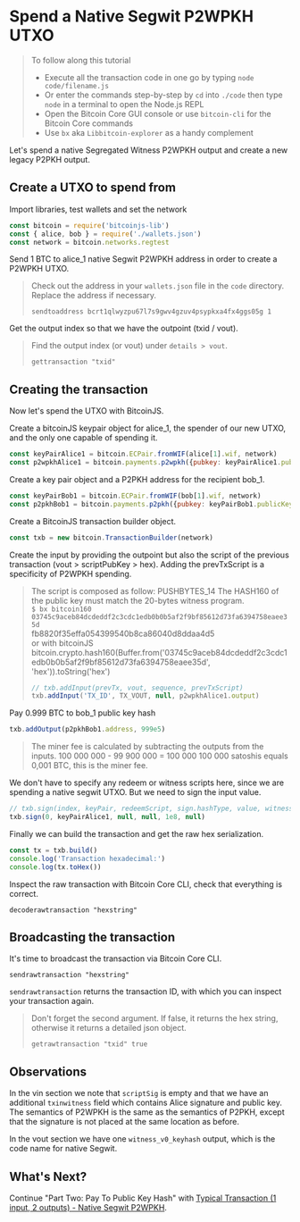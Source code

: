 # Spend a Native Segwit P2WPKH UTXO

> To follow along this tutorial
>
> * Execute all the transaction code in one go by typing `node code/filename.js`   
> * Or enter the commands step-by-step by `cd` into `./code` then type `node` in a terminal to open the Node.js REPL   
> * Open the Bitcoin Core GUI console or use `bitcoin-cli` for the Bitcoin Core commands
> * Use `bx` aka `Libbitcoin-explorer` as a handy complement

Let's spend a native Segregated Witness P2WPKH output and create a new legacy P2PKH output.

## Create a UTXO to spend from

Import libraries, test wallets and set the network

```javascript
const bitcoin = require('bitcoinjs-lib')
const { alice, bob } = require('./wallets.json')
const network = bitcoin.networks.regtest
```

Send 1 BTC to alice\_1 native Segwit P2WPKH address in order to create a P2WPKH UTXO.

> Check out the address in your `wallets.json` file in the `code` directory. Replace the address if necessary.
>
> ```text
> sendtoaddress bcrt1qlwyzpu67l7s9gwv4gzuv4psypkxa4fx4ggs05g 1
> ```

Get the output index so that we have the outpoint \(txid / vout\).

> Find the output index \(or vout\) under `details > vout`.
>
> ```text
> gettransaction "txid"
> ```

## Creating the transaction

Now let's spend the UTXO with BitcoinJS.

Create a bitcoinJS keypair object for alice\_1, the spender of our new UTXO, and the only one capable of spending it.

```javascript
const keyPairAlice1 = bitcoin.ECPair.fromWIF(alice[1].wif, network)
const p2wpkhAlice1 = bitcoin.payments.p2wpkh({pubkey: keyPairAlice1.publicKey, network})
```

Create a key pair object and a P2PKH address for the recipient bob\_1.

```javascript
const keyPairBob1 = bitcoin.ECPair.fromWIF(bob[1].wif, network)
const p2pkhBob1 = bitcoin.payments.p2pkh({pubkey: keyPairBob1.publicKey, network})
```

Create a BitcoinJS transaction builder object.

```javascript
const txb = new bitcoin.TransactionBuilder(network)
```

Create the input by providing the outpoint but also the script of the previous transaction \(vout &gt; scriptPubKey &gt; hex\). Adding the prevTxScript is a specificity of P2WPKH spending.

> The script is composed as follow: PUSHBYTES\_14 The HASH160 of the public key must match the 20-bytes witness program.  
> `$ bx bitcoin160 03745c9aceb84dcdeddf2c3cdc1edb0b0b5af2f9bf85612d73fa6394758eaee35d`  
> fb8820f35effa054399540b8ca86040d8ddaa4d5  
> or with bitcoinJS bitcoin.crypto.hash160\(Buffer.from\('03745c9aceb84dcdeddf2c3cdc1edb0b0b5af2f9bf85612d73fa6394758eaee35d', 'hex'\)\).toString\('hex'\)
>
> ```javascript
> // txb.addInput(prevTx, vout, sequence, prevTxScript)
> txb.addInput('TX_ID', TX_VOUT, null, p2wpkhAlice1.output)
> ```

Pay 0.999 BTC to bob\_1 public key hash

```javascript
txb.addOutput(p2pkhBob1.address, 999e5)
```

> The miner fee is calculated by subtracting the outputs from the inputs. 100 000 000 - 99 900 000 = 100 000 100 000 satoshis equals 0,001 BTC, this is the miner fee.

We don't have to specify any redeem or witness scripts here, since we are spending a native segwit UTXO. But we need to sign the input value.

```javascript
// txb.sign(index, keyPair, redeemScript, sign.hashType, value, witnessScript)
txb.sign(0, keyPairAlice1, null, null, 1e8, null)
```

Finally we can build the transaction and get the raw hex serialization.

```javascript
const tx = txb.build()
console.log('Transaction hexadecimal:')
console.log(tx.toHex())
```

Inspect the raw transaction with Bitcoin Core CLI, check that everything is correct.

```text
decoderawtransaction "hexstring"
```

## Broadcasting the transaction

It's time to broadcast the transaction via Bitcoin Core CLI.

```text
sendrawtransaction "hexstring"
```

`sendrawtransaction` returns the transaction ID, with which you can inspect your transaction again.

> Don't forget the second argument. If false, it returns the hex string, otherwise it returns a detailed json object.
>
> ```text
> getrawtransaction "txid" true
> ```

## Observations

In the vin section we note that `scriptSig` is empty and that we have an additional `txinwitness` field which contains Alice signature and public key. The semantics of P2WPKH is the same as the semantics of P2PKH, except that the signature is not placed at the same location as before.

In the vout section we have one `witness_v0_keyhash` output, which is the code name for native Segwit.

## What's Next?

Continue "Part Two: Pay To Public Key Hash" with [Typical Transaction \(1 input, 2 outputs\) - Native Segwit P2WPKH](p2wpkh_typical_tx_1_2.md).

